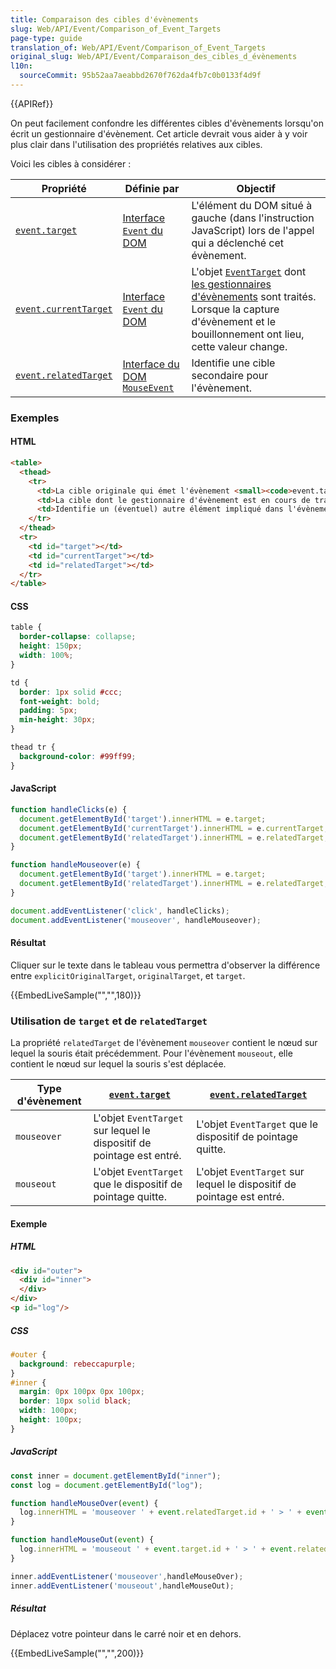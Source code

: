 ```yaml
---
title: Comparaison des cibles d'évènements
slug: Web/API/Event/Comparison_of_Event_Targets
page-type: guide
translation_of: Web/API/Event/Comparison_of_Event_Targets
original_slug: Web/API/Event/Comparaison_des_cibles_d_évènements
l10n:
  sourceCommit: 95b52aa7aeabbd2670f762da4fb7c0b0133f4d9f
---
```

{{APIRef}}

On peut facilement confondre les différentes cibles d'évènements lorsqu'on écrit un gestionnaire d'évènement. Cet article devrait vous aider à y voir plus clair dans l'utilisation des propriétés relatives aux cibles.

Voici les cibles à considérer&nbsp;:

<table class="no-markdown">
  <thead>
    <tr>
      <th>Propriété</th>
      <th>Définie par</th>
      <th>Objectif</th>
    </tr>
  </thead>
  <tbody>
    <tr>
      <td>
        <code><a href="/fr/docs/Web/API/Event/target">event.target</a></code>
      </td>
      <td>
        <a href="/fr/docs/Web/API/Event">Interface <code>Event</code> du DOM</a>
      </td>
      <td>L'élément du DOM situé à gauche (dans l'instruction JavaScript) lors de l'appel qui a déclenché cet évènement.</td>
    </tr>
    <tr>
      <td>
        <code><a href="/fr/docs/Web/API/Event/currentTarget">event.currentTarget</a></code>
      </td>
      <td>
        <a href="/fr/docs/Web/API/Event">Interface <code>Event</code> du DOM</a>
      </td>
      <td>
        L'objet <a href="/fr/docs/Web/API/EventTarget"><code>EventTarget</code></a> dont <a href="/fr/docs/Web/API/EventTarget/addEventListener">les gestionnaires d'évènements</a> sont traités. Lorsque la capture d'évènement et le bouillonnement ont lieu, cette valeur change.
      </td>
    </tr>
    <tr>
      <td>
        <code><a href="/fr/docs/Web/API/MouseEvent/relatedTarget">event.relatedTarget</a></code>
      </td>
      <td>
        <a href="/fr/docs/Web/API/MouseEvent">Interface du DOM <code>MouseEvent</code></a>
      </td>
      <td>Identifie une cible secondaire pour l'évènement.</td>
    </tr>
  </tbody>
</table>

### Exemples

#### HTML

```html
<table>
  <thead>
    <tr>
      <td>La cible originale qui émet l'évènement <small><code>event.target</code></small></td>
      <td>La cible dont le gestionnaire d'évènement est en cours de traitement <small><code>event.currentTarget</code></small></td>
      <td>Identifie un (éventuel) autre élément impliqué dans l'évènement <small><code>event.relatedTarget</code></small></td>
    </tr>
  </thead>
  <tr>
    <td id="target"></td>
    <td id="currentTarget"></td>
    <td id="relatedTarget"></td>
  </tr>
</table>
```

#### CSS

```css
table {
  border-collapse: collapse;
  height: 150px;
  width: 100%;
}

td {
  border: 1px solid #ccc;
  font-weight: bold;
  padding: 5px;
  min-height: 30px;
}

thead tr {
  background-color: #99ff99;
}
```

#### JavaScript

```js
function handleClicks(e) {
  document.getElementById('target').innerHTML = e.target;
  document.getElementById('currentTarget').innerHTML = e.currentTarget;
  document.getElementById('relatedTarget').innerHTML = e.relatedTarget;
}

function handleMouseover(e) {
  document.getElementById('target').innerHTML = e.target;
  document.getElementById('relatedTarget').innerHTML = e.relatedTarget;
}

document.addEventListener('click', handleClicks);
document.addEventListener('mouseover', handleMouseover);
```

#### Résultat

Cliquer sur le texte dans le tableau vous permettra d'observer la différence entre `explicitOriginalTarget`, `originalTarget`, et `target`.

{{EmbedLiveSample("","",180)}}

### Utilisation de `target` et de `relatedTarget`

La propriété `relatedTarget` de l'évènement `mouseover` contient le nœud sur lequel la souris était précédemment. Pour l'évènement `mouseout`, elle contient le nœud sur lequel la souris s'est déplacée.

| Type d'évènement  | [`event.target`](/fr/docs/Web/API/Event/target)                       | [`event.relatedTarget`](/fr/docs/Web/API/MouseEvent/relatedTarget)    |
| ----------------- | --------------------------------------------------------------------- | --------------------------------------------------------------------- |
| `mouseover`       | L'objet `EventTarget` sur lequel le dispositif de pointage est entré. | L'objet `EventTarget` que le dispositif de pointage quitte.           |
| `mouseout`        | L'objet `EventTarget` que le dispositif de pointage quitte.           | L'objet `EventTarget` sur lequel le dispositif de pointage est entré. |

#### Exemple

##### HTML

```html
<div id="outer">
  <div id="inner">
  </div>
</div>
<p id="log"/>
```

##### CSS

```css
#outer {
  background: rebeccapurple;
}
#inner {
  margin: 0px 100px 0px 100px;
  border: 10px solid black;
  width: 100px;
  height: 100px;
}
```

##### JavaScript

```js
const inner = document.getElementById("inner");
const log = document.getElementById("log");

function handleMouseOver(event) {
  log.innerHTML = 'mouseover ' + event.relatedTarget.id + ' > ' + event.target.id;
}

function handleMouseOut(event) {
  log.innerHTML = 'mouseout ' + event.target.id + ' > ' + event.relatedTarget.id;
}

inner.addEventListener('mouseover',handleMouseOver);
inner.addEventListener('mouseout',handleMouseOut);
```

##### Résultat

Déplacez votre pointeur dans le carré noir et en dehors.

{{EmbedLiveSample("","",200)}}
